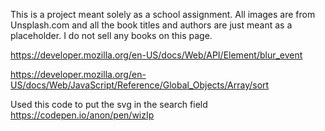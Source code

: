 This is a project meant solely as a school assignment.
All images are from Unsplash.com and all the book titles and authors are just meant as a placeholder. I do not sell any books on this page.

https://developer.mozilla.org/en-US/docs/Web/API/Element/blur_event

https://developer.mozilla.org/en-US/docs/Web/JavaScript/Reference/Global_Objects/Array/sort

Used this code to put the svg in the search field
https://codepen.io/anon/pen/wizIp
